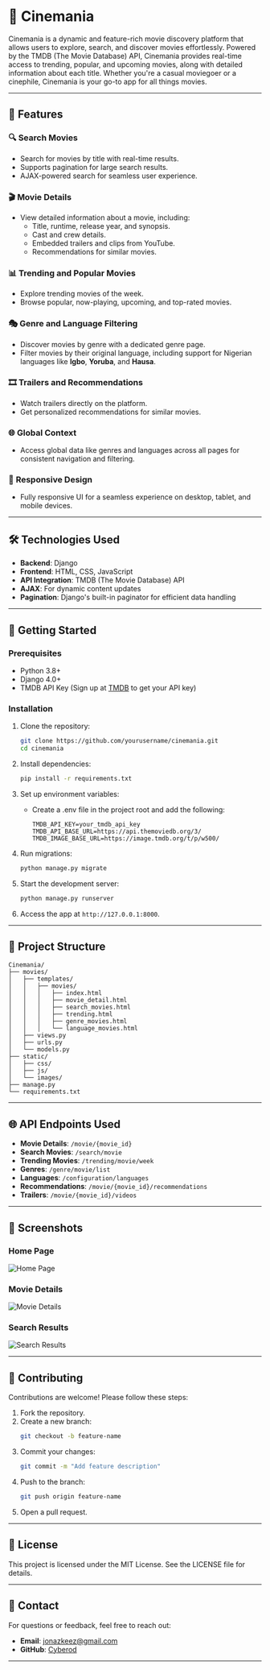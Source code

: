 
# 🎥 Cinemania

Cinemania is a dynamic and feature-rich movie discovery platform that allows users to explore, search, and discover movies effortlessly. Powered by the TMDB (The Movie Database) API, Cinemania provides real-time access to trending, popular, and upcoming movies, along with detailed information about each title. Whether you're a casual moviegoer or a cinephile, Cinemania is your go-to app for all things movies.

---

## 🌟 Features

### 🔍 **Search Movies**
- Search for movies by title with real-time results.
- Supports pagination for large search results.
- AJAX-powered search for seamless user experience.

### 🎬 **Movie Details**
- View detailed information about a movie, including:
  - Title, runtime, release year, and synopsis.
  - Cast and crew details.
  - Embedded trailers and clips from YouTube.
  - Recommendations for similar movies.

### 📊 **Trending and Popular Movies**
- Explore trending movies of the week.
- Browse popular, now-playing, upcoming, and top-rated movies.

### 🎭 **Genre and Language Filtering**
- Discover movies by genre with a dedicated genre page.
- Filter movies by their original language, including support for Nigerian languages like **Igbo**, **Yoruba**, and **Hausa**.

### 🎞️ **Trailers and Recommendations**
- Watch trailers directly on the platform.
- Get personalized recommendations for similar movies.

### 🌐 **Global Context**
- Access global data like genres and languages across all pages for consistent navigation and filtering.

### 📱 **Responsive Design**
- Fully responsive UI for a seamless experience on desktop, tablet, and mobile devices.

---

## 🛠️ Technologies Used

- **Backend**: Django
- **Frontend**: HTML, CSS, JavaScript
- **API Integration**: TMDB (The Movie Database) API
- **AJAX**: For dynamic content updates
- **Pagination**: Django's built-in paginator for efficient data handling

---

## 🚀 Getting Started

### Prerequisites
- Python 3.8+
- Django 4.0+
- TMDB API Key (Sign up at [TMDB](https://www.themoviedb.org/) to get your API key)

### Installation

1. Clone the repository:
   ```bash
   git clone https://github.com/yourusername/cinemania.git
   cd cinemania
   ```

2. Install dependencies:
   ```bash
   pip install -r requirements.txt
   ```

3. Set up environment variables:
   - Create a .env file in the project root and add the following:
     ```env
     TMDB_API_KEY=your_tmdb_api_key
     TMDB_API_BASE_URL=https://api.themoviedb.org/3/
     TMDB_IMAGE_BASE_URL=https://image.tmdb.org/t/p/w500/
     ```

4. Run migrations:
   ```bash
   python manage.py migrate
   ```

5. Start the development server:
   ```bash
   python manage.py runserver
   ```

6. Access the app at `http://127.0.0.1:8000`.

---

## 📂 Project Structure

```
Cinemania/
├── movies/
│   ├── templates/
│   │   ├── movies/
│   │   │   ├── index.html
│   │   │   ├── movie_detail.html
│   │   │   ├── search_movies.html
│   │   │   ├── trending.html
│   │   │   ├── genre_movies.html
│   │   │   └── language_movies.html
│   ├── views.py
│   ├── urls.py
│   └── models.py
├── static/
│   ├── css/
│   ├── js/
│   └── images/
├── manage.py
└── requirements.txt
```

---

## 🌐 API Endpoints Used

- **Movie Details**: `/movie/{movie_id}`
- **Search Movies**: `/search/movie`
- **Trending Movies**: `/trending/movie/week`
- **Genres**: `/genre/movie/list`
- **Languages**: `/configuration/languages`
- **Recommendations**: `/movie/{movie_id}/recommendations`
- **Trailers**: `/movie/{movie_id}/videos`

---

## 📸 Screenshots

### Home Page
![Home Page](https://via.placeholder.com/800x400)

### Movie Details
![Movie Details](https://via.placeholder.com/800x400)

### Search Results
![Search Results](https://via.placeholder.com/800x400)

---

## 🤝 Contributing

Contributions are welcome! Please follow these steps:

1. Fork the repository.
2. Create a new branch:
   ```bash
   git checkout -b feature-name
   ```
3. Commit your changes:
   ```bash
   git commit -m "Add feature description"
   ```
4. Push to the branch:
   ```bash
   git push origin feature-name
   ```
5. Open a pull request.

---

## 📜 License

This project is licensed under the MIT License. See the LICENSE file for details.

---

## 📧 Contact

For questions or feedback, feel free to reach out:

- **Email**: jonazkeez@gmail.com
- **GitHub**: [Cyberod](https://github.com/Cyberod)

---

